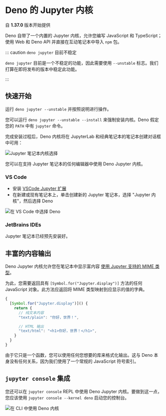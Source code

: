 # Deno 的 Jupyter 内核

<p>
<span class="theme-doc-version-badge badge badge--secondary">
自 <b> 1.37.0 </b> 版本开始提供
</span>
</p>

Deno 自带了一个内置的 Jupyter 内核，允许您编写 JavaScript 和 TypeScript；使用
Web 和 Deno API 并直接在互动笔记本中导入 `npm` 包。

::: caution `deno jupyter` 目前不稳定

`deno jupyter` 目前是一个不稳定的功能，因此需要使用 `--unstable`
标志。我们打算在即将发布的版本中稳定此功能。

:::

## 快速开始

运行 `deno jupyter --unstable` 并按照说明进行操作。

您可以运行 `deno jupyter --unstable --install` 来强制安装内核。Deno 假定您的
`PATH` 中有 `jupyter` 命令。

完成安装过程后，Deno 内核将在 JupyterLab 和经典笔记本的笔记本创建对话框中可用：

![Jupyter 笔记本内核选择](../images/jupyter_notebook.png)

您可以在支持 Jupyter 笔记本的任何编辑器中使用 Deno Jupyter 内核。

### VS Code

- 安装
  [VSCode Jupyter 扩展](https://marketplace.visualstudio.com/items?itemName=ms-toolsai.jupyter)
- 在新建或现有笔记本上，单击创建新的 Jupyter 笔记本，选择 "Jupyter
  内核"，然后选择 Deno

![在 VS Code 中选择 Deno](https://github.com/denoland/deno-docs/assets/836375/32f0ccc3-35f7-47e5-84f4-17c20a5b5732)

### JetBrains IDEs

Jupyter 笔记本已经预先安装好。

## 丰富的内容输出

Deno Jupyter 内核允许您在笔记本中显示富内容
[使用 Jupyter 支持的 MIME 类型](https://docs.jupyter.org/en/latest/reference/mimetype.html)。

为此，您需要返回具有 `[Symbol.for("Jupyter.display")]` 方法的任何 JavaScript
对象。此方法应返回将 MIME 类型映射到应显示的值的字典。

```ts
{
  [Symbol.for("Jupyter.display")]() {
    return {
      // 纯文本内容
      "text/plain": "你好，世界！",

      // HTML 输出
      "text/html": "<h1>你好，世界！</h1>",
    }
  }
}
```

由于它只是一个函数，您可以使用任何您想要的库来格式化输出。这与 Deno
本身没有任何关系，因为我们使用了一个常规的 JavaScript 符号索引。

## `jupyter console` 集成

您还可以在 `jupyter console` REPL 中使用 Deno Jupyter 内核。要做到这一点，
您应该使用 `jupyter console --kernel deno` 启动您的控制台。

![在 CLI 中使用 Deno 内核](../images/jupyter-cli.gif)
